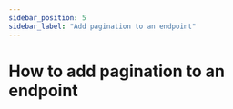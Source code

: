 ```yaml
---
sidebar_position: 5
sidebar_label: "Add pagination to an endpoint"
---
```


# How to add pagination to an endpoint

